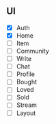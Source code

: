 ## UI
- [x] Auth
- [x] Home
- [ ] Item
- [ ] Community
- [ ] Write
- [ ] Chat
- [ ] Profile
- [ ] Bought
- [ ] Loved
- [ ] Sold
- [ ] Stream
- [ ] Layout